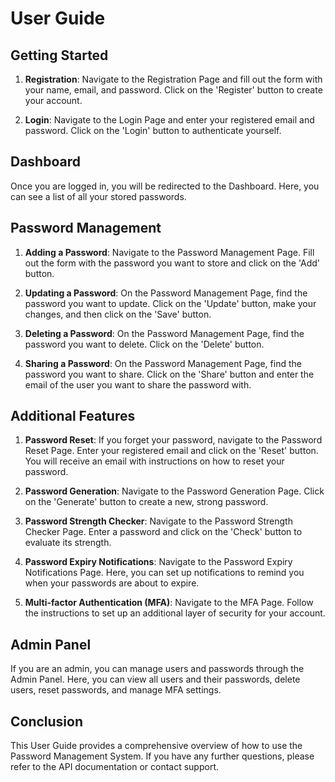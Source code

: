 # User Guide

## Getting Started

1. **Registration**: Navigate to the Registration Page and fill out the form with your name, email, and password. Click on the 'Register' button to create your account.

2. **Login**: Navigate to the Login Page and enter your registered email and password. Click on the 'Login' button to authenticate yourself.

## Dashboard

Once you are logged in, you will be redirected to the Dashboard. Here, you can see a list of all your stored passwords.

## Password Management

1. **Adding a Password**: Navigate to the Password Management Page. Fill out the form with the password you want to store and click on the 'Add' button.

2. **Updating a Password**: On the Password Management Page, find the password you want to update. Click on the 'Update' button, make your changes, and then click on the 'Save' button.

3. **Deleting a Password**: On the Password Management Page, find the password you want to delete. Click on the 'Delete' button.

4. **Sharing a Password**: On the Password Management Page, find the password you want to share. Click on the 'Share' button and enter the email of the user you want to share the password with.

## Additional Features

1. **Password Reset**: If you forget your password, navigate to the Password Reset Page. Enter your registered email and click on the 'Reset' button. You will receive an email with instructions on how to reset your password.

2. **Password Generation**: Navigate to the Password Generation Page. Click on the 'Generate' button to create a new, strong password.

3. **Password Strength Checker**: Navigate to the Password Strength Checker Page. Enter a password and click on the 'Check' button to evaluate its strength.

4. **Password Expiry Notifications**: Navigate to the Password Expiry Notifications Page. Here, you can set up notifications to remind you when your passwords are about to expire.

5. **Multi-factor Authentication (MFA)**: Navigate to the MFA Page. Follow the instructions to set up an additional layer of security for your account.

## Admin Panel

If you are an admin, you can manage users and passwords through the Admin Panel. Here, you can view all users and their passwords, delete users, reset passwords, and manage MFA settings.

## Conclusion

This User Guide provides a comprehensive overview of how to use the Password Management System. If you have any further questions, please refer to the API documentation or contact support.